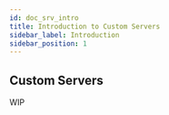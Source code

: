 ```yaml
---
id: doc_srv_intro
title: Introduction to Custom Servers
sidebar_label: Introduction
sidebar_position: 1
---
```


## Custom Servers

WIP

